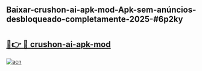 ## Baixar-crushon-ai-apk-mod-Apk-sem-anúncios-desbloqueado-completamente-2025-#6p2ky

# <h2><a href="https://ainizakaria.my?title=crushon-ai-apk-mod&ref=20M">🔗👉 🔴 crushon-ai-apk-mod</a></h2>

[![acn](https://github.com/user-attachments/assets/0f9c940e-d8b0-45ae-aac7-cd30a18b3e1c)](https://ainizakaria.my?title=crushon-ai-apk-mod&ref=20M)

